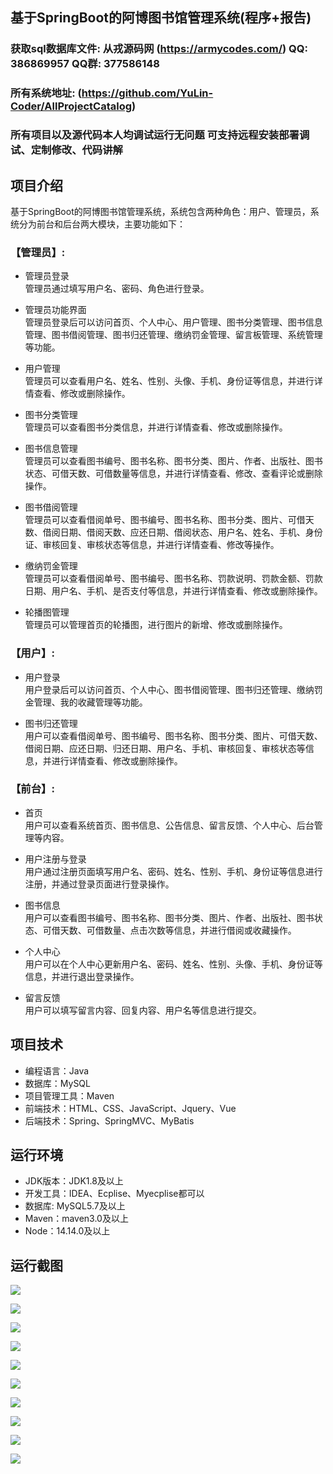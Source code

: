 ## 基于SpringBoot的阿博图书馆管理系统(程序+报告)

###  获取sql数据库文件: 从戎源码网 (https://armycodes.com/) QQ: 386869957 QQ群: 377586148
###  所有系统地址: (https://github.com/YuLin-Coder/AllProjectCatalog) 
###  所有项目以及源代码本人均调试运行无问题 可支持远程安装部署调试、定制修改、代码讲解

## 项目介绍
基于SpringBoot的阿博图书馆管理系统，系统包含两种角色：用户、管理员，系统分为前台和后台两大模块，主要功能如下：

### 【管理员】:
- 管理员登录  
  管理员通过填写用户名、密码、角色进行登录。

- 管理员功能界面  
  管理员登录后可以访问首页、个人中心、用户管理、图书分类管理、图书信息管理、图书借阅管理、图书归还管理、缴纳罚金管理、留言板管理、系统管理等功能。

- 用户管理  
  管理员可以查看用户名、姓名、性别、头像、手机、身份证等信息，并进行详情查看、修改或删除操作。

- 图书分类管理  
  管理员可以查看图书分类信息，并进行详情查看、修改或删除操作。

- 图书信息管理  
  管理员可以查看图书编号、图书名称、图书分类、图片、作者、出版社、图书状态、可借天数、可借数量等信息，并进行详情查看、修改、查看评论或删除操作。

- 图书借阅管理  
  管理员可以查看借阅单号、图书编号、图书名称、图书分类、图片、可借天数、借阅日期、借阅天数、应还日期、借阅状态、用户名、姓名、手机、身份证、审核回复、审核状态等信息，并进行详情查看、修改等操作。

- 缴纳罚金管理  
  管理员可以查看借阅单号、图书编号、图书名称、罚款说明、罚款金额、罚款日期、用户名、手机、是否支付等信息，并进行详情查看、修改或删除操作。

- 轮播图管理  
  管理员可以管理首页的轮播图，进行图片的新增、修改或删除操作。

### 【用户】:
- 用户登录  
  用户登录后可以访问首页、个人中心、图书借阅管理、图书归还管理、缴纳罚金管理、我的收藏管理等功能。

- 图书归还管理  
  用户可以查看借阅单号、图书编号、图书名称、图书分类、图片、可借天数、借阅日期、应还日期、归还日期、用户名、手机、审核回复、审核状态等信息，并进行详情查看、修改或删除操作。

### 【前台】:
- 首页  
  用户可以查看系统首页、图书信息、公告信息、留言反馈、个人中心、后台管理等内容。

- 用户注册与登录  
  用户通过注册页面填写用户名、密码、姓名、性别、手机、身份证等信息进行注册，并通过登录页面进行登录操作。

- 图书信息  
  用户可以查看图书编号、图书名称、图书分类、图片、作者、出版社、图书状态、可借天数、可借数量、点击次数等信息，并进行借阅或收藏操作。

- 个人中心  
  用户可以在个人中心更新用户名、密码、姓名、性别、头像、手机、身份证等信息，并进行退出登录操作。

- 留言反馈  
  用户可以填写留言内容、回复内容、用户名等信息进行提交。

## 项目技术
- 编程语言：Java
- 数据库：MySQL
- 项目管理工具：Maven
- 前端技术：HTML、CSS、JavaScript、Jquery、Vue
- 后端技术：Spring、SpringMVC、MyBatis

## 运行环境
- JDK版本：JDK1.8及以上
- 开发工具：IDEA、Ecplise、Myecplise都可以
- 数据库: MySQL5.7及以上
- Maven：maven3.0及以上
- Node：14.14.0及以上

## 运行截图
![](screenshot/1.png)

![](screenshot/2.png)

![](screenshot/3.png)

![](screenshot/4.png)

![](screenshot/5.png)

![](screenshot/6.png)

![](screenshot/7.png)

![](screenshot/8.png)

![](screenshot/9.png)

![](screenshot/10.png)